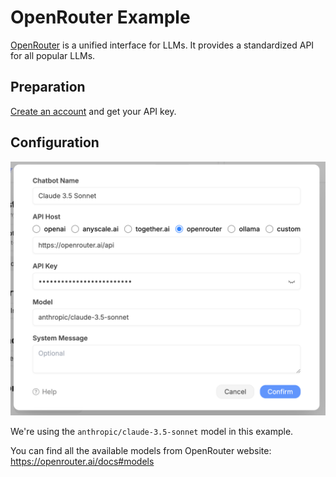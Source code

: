 # OpenRouter Example

[OpenRouter](https://openrouter.ai) is a unified interface for LLMs. It provides a standardized API for all popular LLMs.

## Preparation

[Create an account](https://openrouter.ai) and get your API key.

## Configuration

![](./images/openrouter.png)

We're using the `anthropic/claude-3.5-sonnet` model in this example.

You can find all the available models from OpenRouter website: <https://openrouter.ai/docs#models>
